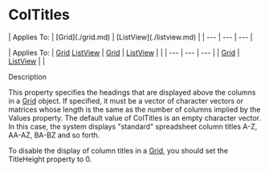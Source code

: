 




<h1 class="heading"><span class="name">ColTitles</span></h1>
| Applies To: | [Grid](./grid.md) | [ListView](./listview.md) |
| --- | --- | ---  |

| Applies To: | [Grid](./grid.md) [ListView](./listview.md) | [Grid](./grid.md) | [ListView](./listview.md) |  |
| --- | --- | ---  |
| [Grid](./grid.md) | [ListView](./listview.md) |  |


Description


This property specifies the headings that are displayed above the columns in a [Grid](./grid.md) object. If specified, it must be a vector of character vectors or matrices whose length is the same as the number of columns implied by the Values property. The default value of ColTitles is an empty character vector. In this case, the system displays "standard" spreadsheet column titles A-Z, AA-AZ, BA-BZ and so forth.


To disable the display of column titles in a [Grid](./grid.md), you should set the TitleHeight property to 0.



